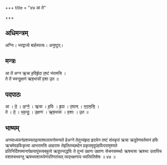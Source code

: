 +++
title = "४७ आ ते"

+++
## अधिमन्त्रम्
अग्निः। भरद्वाजो बार्हस्पत्यः। अनुष्टुप्।

## मन्त्रः
आ ते॑ अग्न ऋ॒चा ह॒विर्हृ॒दा त॒ष्टं भ॑रामसि ।  
ते ते॑ भवन्तू॒क्षण॑ ऋष॒भासो॑ व॒शा उ॒त ॥

## पदपाठः
आ । ते॒ । अ॒ग्ने॒ । ऋ॒चा । ह॒विः । हृ॒दा । त॒ष्टम् । भ॒रा॒म॒सि॒ ।  
ते । ते॒ । भ॒व॒न्तु॒ । उ॒क्षणः॑ । ऋ॒ष॒भासः॑ । व॒शाः । उ॒त ॥

## भाष्यम्
अनयाध्ययनंप्रशस्यतइत्याश्वलायनोमन्यते हेअग्ने तेतुभ्यंहृदा हृदयेन तष्टं संस्कृतं ऋचा ऋग्रूपेणवर्तमानं हविः ऋचमेवहविःकृत्वा आभरामसि आहरामः तेइतितच्छब्देन प्रकृतमृग्रूपंहविःपरामृश्यते प्रतिनिर्दिश्यमानापेक्षयापुंस्त्वबहुत्वे ऋग्रूपन्तद्धविः ते तुभ्यं उक्षणः उक्षाणः सेचनसमर्थाः ऋषभासः ऋषभाः उतापिच वशाश्चभवन्तु ऋषभवशारूपेणपरिणतंसत् त्वद्भक्षणाय भवत्वितिशेषः ॥ ४७ ॥